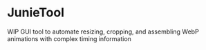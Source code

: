 # JunieTool
WIP GUI tool to automate resizing, cropping, and assembling WebP animations with complex timing information
